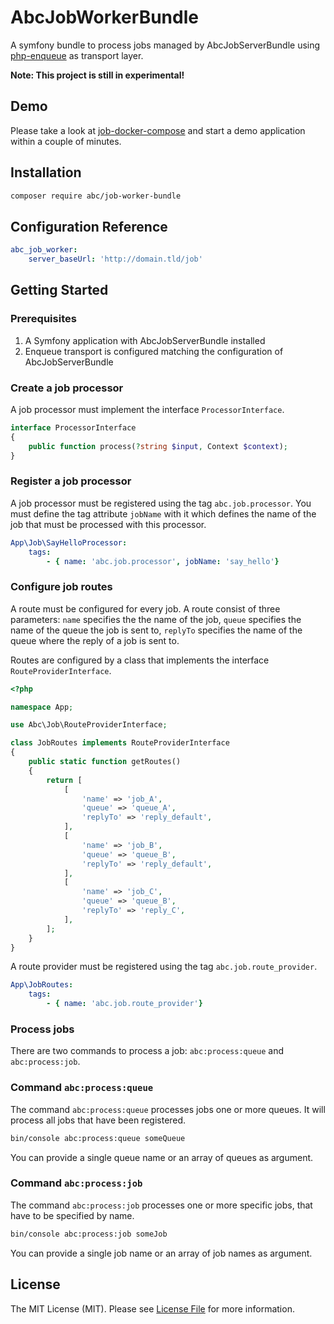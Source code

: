 # AbcJobWorkerBundle

A symfony bundle to process jobs managed by AbcJobServerBundle using [php-enqueue](https://github.com/php-enqueue/enqueue-dev) as transport layer.

**Note: This project is still in experimental!**

## Demo

Please take a look at [job-docker-compose](https://gitlab.com/hasc/job-docker-compose) and start a demo application within a couple of minutes.

## Installation

```bash
composer require abc/job-worker-bundle
```

## Configuration Reference

```yaml
abc_job_worker:
    server_baseUrl: 'http://domain.tld/job'
```

## Getting Started

### Prerequisites
1. A Symfony application with AbcJobServerBundle installed
2. Enqueue transport is configured matching the configuration of AbcJobServerBundle

### Create a job processor

A job processor must implement the interface `ProcessorInterface`.

```php
interface ProcessorInterface
{
    public function process(?string $input, Context $context);
}
```

### Register a job processor

A job processor must be registered using the tag `abc.job.processor`. You must define the tag attribute `jobName` with it which defines the name of the job that must be processed with this processor.

```yaml
App\Job\SayHelloProcessor:
    tags:
        - { name: 'abc.job.processor', jobName: 'say_hello'}
```

### Configure job routes

A route must be configured for every job. A route consist of three parameters: `name` specifies the the name of the job, `queue` specifies the name of the queue the job is sent to, `replyTo` specifies the name of the queue where the reply of a job is sent to.

Routes are configured by a class that implements the interface `RouteProviderInterface`.

```php
<?php

namespace App;

use Abc\Job\RouteProviderInterface;

class JobRoutes implements RouteProviderInterface
{
    public static function getRoutes()
    {
        return [
            [
                'name' => 'job_A',
                'queue' => 'queue_A',
                'replyTo' => 'reply_default',
            ],
            [
                'name' => 'job_B',
                'queue' => 'queue_B',
                'replyTo' => 'reply_default',
            ],
            [
                'name' => 'job_C',
                'queue' => 'queue_B',
                'replyTo' => 'reply_C',
            ],
        ];
    }
}
```

A route provider must be registered using the tag `abc.job.route_provider`.

```yaml
App\JobRoutes:
    tags:
        - { name: 'abc.job.route_provider'}
```

### Process jobs

There are two commands to process a job: `abc:process:queue` and `abc:process:job`. 

### Command `abc:process:queue`

The command `abc:process:queue` processes jobs one or more queues. It will process all jobs that have been registered.

```bash
bin/console abc:process:queue someQueue
```

You can provide a single queue name or an array of queues as argument.

### Command `abc:process:job`

The command `abc:process:job` processes one or more specific jobs, that have to be specified by name.

```bash
bin/console abc:process:job someJob
```

You can provide a single job name or an array of job names as argument.

## License

The MIT License (MIT). Please see [License File](./LICENSE) for more information.
